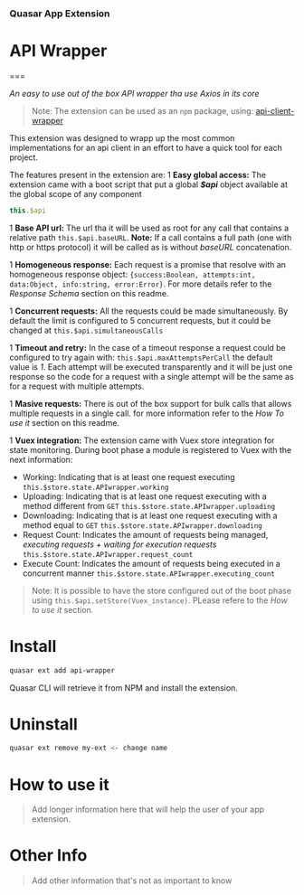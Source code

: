 ### Quasar App Extension  
# API Wrapper
===

_An easy to use out of the box API wrapper tha use Axios  in its core_

> Note: The extension can be used as an `npm` package, using: [api-client-wrapper](https://www.npmjs.com/package/api-client-wrapper)

This extension was designed to wrapp up the most common implementations for an api client in an effort to have a quick tool for each project.

The features present in the extension are:
1 **Easy global access:** The extension came with a boot script that put a global _**$api**_ object available at the global scope of any component
```javascript
this.$api
```
1 **Base API url:** The url tha it will be used as root for any call that contains a relative path `this.$api.baseURL`. **Note:** If a call contains a full path (one with http or https protocol) it will be called as is without _baseURL_ concatenation.

1 **Homogeneous response:** Each request is a promise that resolve with an homogeneous response object: `{success:Boolean, attempts:int, data:Object, info:string, error:Error}`. For more details refer to the _Response Schema_ section on this readme.

1 **Concurrent requests:** All the requests could be made simultaneously. By default the limit is configured to 5 concurrent requests, but it could be changed at `this.$api.simultaneousCalls`

1 **Timeout and retry:** In the case of a timeout response a request could be configured to try again with: `this.$api.maxAttemptsPerCall` the default value is _1_. Each attempt will be executed transparently and it will be just one response so the code for a request with a single attempt will be the same as for a request with multiple attempts.

1 **Masive requests:** There is out of the box support for bulk calls that allows multiple requests in a single call. for more information refer to the _How To use it_ section on this readme.

1 **Vuex integration:** The extension came with Vuex store integration for state monitoring. During boot phase a module is registered to Vuex with the next information:
  - Working: Indicating that is at least one request executing `this.$store.state.APIwrapper.working`
  - Uploading: Indicating that is at least one request executing with a method different from `GET` `this.$store.state.APIwrapper.uploading`
  - Downloading: Indicating that is at least one request executing with a method equal to `GET` `this.$store.state.APIwrapper.downloading`
  - Request Count: Indicates the amount of requests being managed, _executing requests + waiting for execution requests_ `this.$store.state.APIwrapper.request_count`
  - Execute Count: Indicates the amount of requests being executed in a concurrent manner `this.$store.state.APIwrapper.executing_count`
> Note: It is possible to have the store configured out of the boot phase using `this.$api.setStore(Vuex_instance)`. PLease refere to the _How to use it_ section.


# Install
```bash
quasar ext add api-wrapper
```
Quasar CLI will retrieve it from NPM and install the extension.

# Uninstall
```bash
quasar ext remove my-ext <- change name
```

# How to use it
> Add longer information here that will help the user of your app extension.

# Other Info
> Add other information that's not as important to know
